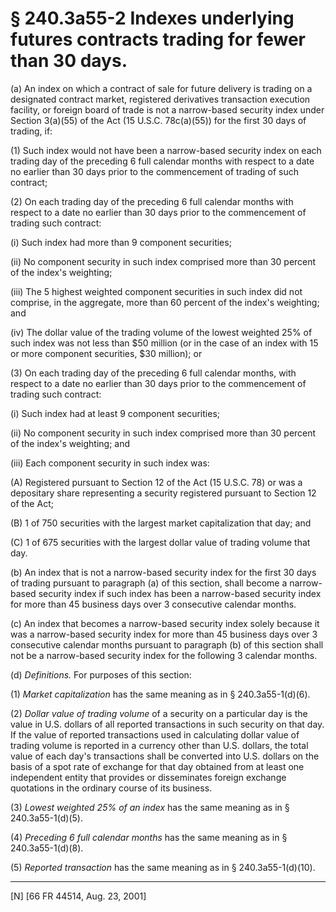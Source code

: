 # § 240.3a55-2   Indexes underlying futures contracts trading for fewer than 30 days.

(a) An index on which a contract of sale for future delivery is trading on a designated contract market, registered derivatives transaction execution facility, or foreign board of trade is not a narrow-based security index under Section 3(a)(55) of the Act (15 U.S.C. 78c(a)(55)) for the first 30 days of trading, if:


(1) Such index would not have been a narrow-based security index on each trading day of the preceding 6 full calendar months with respect to a date no earlier than 30 days prior to the commencement of trading of such contract;


(2) On each trading day of the preceding 6 full calendar months with respect to a date no earlier than 30 days prior to the commencement of trading such contract:


(i) Such index had more than 9 component securities;


(ii) No component security in such index comprised more than 30 percent of the index's weighting;


(iii) The 5 highest weighted component securities in such index did not comprise, in the aggregate, more than 60 percent of the index's weighting; and


(iv) The dollar value of the trading volume of the lowest weighted 25% of such index was not less than $50 million (or in the case of an index with 15 or more component securities, $30 million); or


(3) On each trading day of the preceding 6 full calendar months, with respect to a date no earlier than 30 days prior to the commencement of trading such contract:


(i) Such index had at least 9 component securities;


(ii) No component security in such index comprised more than 30 percent of the index's weighting; and


(iii) Each component security in such index was:


(A) Registered pursuant to Section 12 of the Act (15 U.S.C. 78) or was a depositary share representing a security registered pursuant to Section 12 of the Act;


(B) 1 of 750 securities with the largest market capitalization that day; and


(C) 1 of 675 securities with the largest dollar value of trading volume that day.


(b) An index that is not a narrow-based security index for the first 30 days of trading pursuant to paragraph (a) of this section, shall become a narrow-based security index if such index has been a narrow-based security index for more than 45 business days over 3 consecutive calendar months.


(c) An index that becomes a narrow-based security index solely because it was a narrow-based security index for more than 45 business days over 3 consecutive calendar months pursuant to paragraph (b) of this section shall not be a narrow-based security index for the following 3 calendar months.


(d) *Definitions.* For purposes of this section:


(1) *Market capitalization* has the same meaning as in § 240.3a55-1(d)(6).


(2) *Dollar value of trading volume* of a security on a particular day is the value in U.S. dollars of all reported transactions in such security on that day. If the value of reported transactions used in calculating dollar value of trading volume is reported in a currency other than U.S. dollars, the total value of each day's transactions shall be converted into U.S. dollars on the basis of a spot rate of exchange for that day obtained from at least one independent entity that provides or disseminates foreign exchange quotations in the ordinary course of its business.


(3) *Lowest weighted 25% of an index* has the same meaning as in § 240.3a55-1(d)(5).


(4) *Preceding 6 full calendar months* has the same meaning as in § 240.3a55-1(d)(8).


(5) *Reported transaction* has the same meaning as in § 240.3a55-1(d)(10).



---

[N] [66 FR 44514, Aug. 23, 2001]




